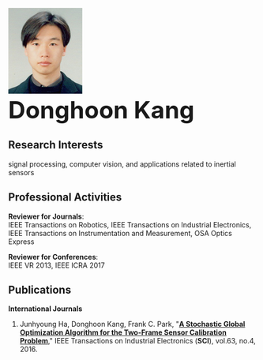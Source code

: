 ![fig](https://raw.githubusercontent.com/kimbabmoowoo/kimbabmoowoo.github.io/master/dhk5.jpg)  
<font size="15"><b>Donghoon Kang</b></font>  

## Research Interests  
signal processing, computer vision, and applications related to inertial sensors  

## Professional Activities  
**Reviewer for Journals**:   
IEEE Transactions on Robotics, IEEE Transactions on Industrial Electronics, IEEE Transactions on Instrumentation and Measurement, OSA Optics Express  

**Reviewer for Conferences**:  
IEEE VR 2013, IEEE ICRA 2017

## Publications  
**International Journals**  
1. Junhyoung Ha, Donghoon Kang, Frank C. Park, "[**A Stochastic Global Optimization Algorithm for the Two-Frame Sensor Calibration Problem**](http://ieeexplore.ieee.org/document/7347394/?tp=&arnumber=7347394)," IEEE Transactions on Industrial Electronics (**SCI**), vol.63, no.4, 2016.  
